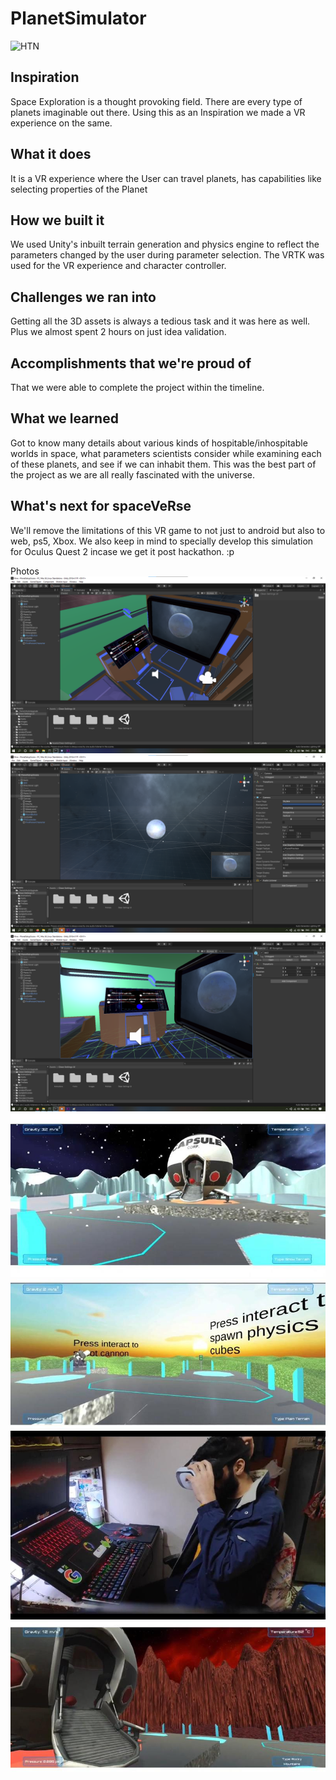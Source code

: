# PlanetSimulator

![HTN](https://socialify.git.ci/midopooler/PlanetSimulator/image?description=1&font=Bitter&forks=1&issues=1&language=1&owner=1&pulls=1&stargazers=1&theme=Dark)

## Inspiration
Space Exploration is a thought provoking field. There are every type of planets imaginable out there. Using this as an Inspiration we made a VR experience on the same.
## What it does
It is a VR experience where the User can travel planets, has capabilities like selecting properties of the Planet

## How we built it
We used Unity's inbuilt terrain generation and physics engine to reflect the parameters changed by the user during parameter selection. The VRTK was used for the VR experience and character controller.

## Challenges we ran into
Getting all the 3D assets is always a tedious task and it was here as well. Plus we almost spent 2 hours on just idea validation. 

## Accomplishments that we're proud of
That we were able to complete the project within the timeline.

## What we learned
Got to know many details about various kinds of hospitable/inhospitable worlds in space, what parameters scientists consider while examining each of these planets, and see if we can inhabit them. This was the best part of the project as we are all really fascinated with the universe.

## What's next for spaceVeRse 
We'll remove the limitations of this VR game to not just to android but also to web, ps5, Xbox. 
We also keep in mind to specially develop this simulation for Oculus Quest 2 incase we get it post hackathon. :p

Photos
![](https://github.com/midopooler/PlanetSimulator/blob/main/Image/1%20(3).png)
![](https://github.com/midopooler/PlanetSimulator/blob/main/Image/2%20(2).png)
![](https://github.com/midopooler/PlanetSimulator/blob/main/Image/3.png)
![](https://github.com/midopooler/PlanetSimulator/blob/main/Image/gallery%20(1).jpg)
![](https://github.com/midopooler/PlanetSimulator/blob/main/Image/gallery%20(2).jpg)
![](https://github.com/midopooler/PlanetSimulator/blob/main/Image/gallery%20(3).jpg)
![](https://github.com/midopooler/PlanetSimulator/blob/main/Image/gallery.jpg)
